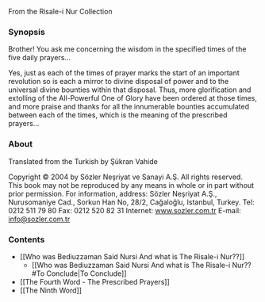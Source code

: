 From the Risale-i Nur Collection 
### Synopsis

Brother! You ask me concerning the wisdom in the specified times of the five daily prayers...

Yes, just as each of the times of prayer marks the start of an important revolution so is each a mirror to divine disposal of power and to the universal divine bounties within that disposal. Thus, more glorification and extolling of the All-Powerful One of Glory have been ordered at those times, and more praise and thanks for all the innumerable bounties accumulated between each of the times, which is the meaning of the prescribed prayers... 

### About 

Translated from the Turkish
by Şükran Vahide

Copyright © 2004 by Sözler Neşriyat ve Sanayi A.Ş. All rights reserved. This book may not be reproduced by any means in whole or in part without prior permission.
For information, address: Sözler Neşriyat A.Ş.,
Nurusomaniye Cad., Sorkun Han No, 28/2, Cağaloğlu,
Istanbul, Turkey.
Tel: 0212 511 79 80
Fax: 0212 520 82 31
Internet: www.sozler.com.tr
E-mail: info@sozler.com.tr

### Contents

- [[Who was Bediuzzaman Said Nursi And what is The Risale-i Nur⁇]]
	- [[Who was Bediuzzaman Said Nursi And what is The Risale-i Nur⁇#To Conclude|To Conclude]]
- [[The Fourth Word - The Prescribed Prayers]]
- [[The Ninth Word]]

